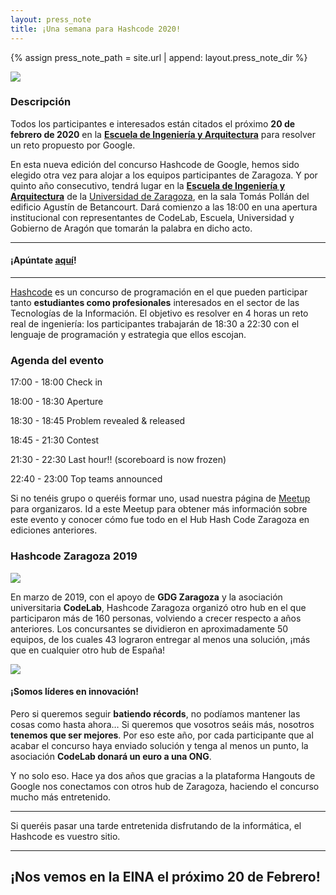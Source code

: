 ```yaml
---
layout: press_note
title: ¡Una semana para Hashcode 2020!
---
```


{% assign press_note_path = site.url | append: layout.press_note_dir %}

<div class="row"><div class="col-md-offset-3 col-md-6 img_container_center">
<img src="{{press_note_path}}/inicio_2020/hashcodezgz_19.jpg" class="press_note_img"/>
</div></div>

### Descripción

Todos los participantes e interesados están citados el próximo **20 de febrero de 2020** en la **[Escuela de Ingeniería y Arquitectura](https://eina.unizar.es/)** para resolver un reto propuesto por Google.

En esta nueva edición del concurso Hashcode de Google, hemos sido elegido otra vez para alojar a los equipos participantes de Zaragoza. Y por quinto año consecutivo, tendrá lugar en la **[Escuela de Ingeniería y Arquitectura](https://eina.unizar.es/)** de la [Universidad de Zaragoza](https://unizar.es), en la sala Tomás Pollán del edificio Agustín de Betancourt. Dará comienzo a las 18:00 en una apertura institucional con representantes de CodeLab, Escuela, Universidad y Gobierno de Aragón que tomarán la palabra en dicho acto.

---
#### ¡Apúntate [aquí](https://codingcompetitions.withgoogle.com/hashcode/register)!
---

[Hashcode](https://goo.gl/hashcode) es un concurso de programación en el que pueden participar tanto **estudiantes como profesionales** interesados en el sector de las Tecnologías de la Información. El objetivo es resolver en 4 horas un reto real de ingeniería: los participantes trabajarán de 18:30 a 22:30 con el lenguaje de programación y estrategia que ellos escojan.

### Agenda del evento
17:00 - 18:00 Check in

18:00 - 18:30 Aperture

18:30 - 18:45 Problem revealed & released

18:45 - 21:30 Contest

21:30 - 22:30 Last hour!! (scoreboard is now frozen)

22:40 - 23:00 Top teams announced

Si no tenéis grupo o queréis formar uno, usad nuestra página de [Meetup](https://hashcodezgz.github.io/) para organizaros. Id a este Meetup para obtener más información sobre este evento y conocer cómo fue todo en el Hub Hash Code Zaragoza en ediciones anteriores.

### Hashcode Zaragoza 2019

<div class="row"><div class="col-md-offset-2 col-md-8 img_container_center">
<img src="{{press_note_path}}/inicio_2020/statshashcode19_teams.png" class="press_note_img"/>
</div></div>

En marzo de 2019, con el apoyo de **GDG Zaragoza** y la asociación universitaria **CodeLab**, Hashcode Zaragoza organizó otro hub en el que participaron más de 160 personas, volviendo a crecer respecto a años anteriores. Los concursantes se dividieron en aproximadamente 50 equipos, de los cuales 43 lograron entregar al menos una solución, ¡más que en cualquier otro hub de España!

<div class="row"><div class="col-md-offset-2 col-md-8  img_container_center">
<img src="{{press_note_path}}/inicio_2020/statshashcode19_teamsCom.png" class="press_note_img"/>
</div></div>

#### ¡Somos líderes en innovación!
Pero si queremos seguir **batiendo récords**, no podíamos mantener las cosas como hasta ahora… Si queremos que vosotros seáis más, nosotros **tenemos que ser mejores**. Por eso este año, por cada participante que al acabar el concurso haya enviado solución y tenga al menos un punto, la asociación **CodeLab donará un euro a una ONG**.

Y no solo eso. Hace ya dos años que gracias a la plataforma Hangouts de Google nos conectamos con otros hub de Zaragoza, haciendo el concurso mucho más entretenido. 

---
Si queréis pasar una tarde entretenida disfrutando de la informática, el Hashcode es vuestro sitio.

---


<h2 class="big_text"> ¡Nos vemos en la EINA el próximo 20 de Febrero!</h2>